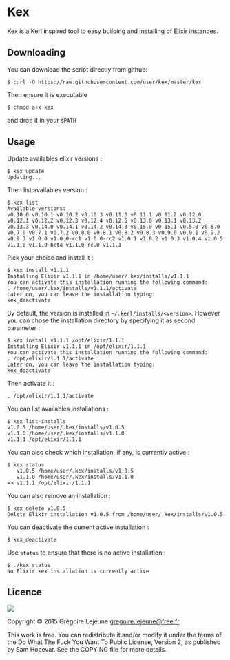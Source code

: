 # Kex

Kex is a Kerl inspired tool to easy building and installing of [Elixir](http://elixir-lang.org) instances.

## Downloading

You can download the script directly from github:

```
$ curl -O https://raw.githubusercontent.com/user/kex/master/kex
```

Then ensure it is executable

```
$ chmod a+x kex
```

and drop it in your `$PATH`

## Usage

Update availables elixir versions  :

``` 
$ kex update
Updating...
```

Then list availables version :

```
$ kex list
Available versions:
v0.10.0 v0.10.1 v0.10.2 v0.10.3 v0.11.0 v0.11.1 v0.11.2 v0.12.0 v0.12.1 v0.12.2 v0.12.3 v0.12.4 v0.12.5 v0.13.0 v0.13.1 v0.13.2 v0.13.3 v0.14.0 v0.14.1 v0.14.2 v0.14.3 v0.15.0 v0.15.1 v0.5.0 v0.6.0 v0.7.0 v0.7.1 v0.7.2 v0.8.0 v0.8.1 v0.8.2 v0.8.3 v0.9.0 v0.9.1 v0.9.2 v0.9.3 v1.0.0 v1.0.0-rc1 v1.0.0-rc2 v1.0.1 v1.0.2 v1.0.3 v1.0.4 v1.0.5 v1.1.0 v1.1.0-beta v1.1.0-rc.0 v1.1.1
```

Pick your choise and install it :

```
$ kex install v1.1.1
Installing Elixir v1.1.1 in /home/user/.kex/installs/v1.1.1
You can activate this installation running the following command:
. /home/user/.kex/installs/v1.1.1/activate
Later on, you can leave the installation typing:
kex_deactivate
```

By default, the version is installed in `~/.kerl/installs/<version>`.  However you can chose the installation directory by specifying it as second parameter :

```
$ kex install v1.1.1 /opt/elixir/1.1.1
Installing Elixir v1.1.1 in /opt/elixir/1.1.1
You can activate this installation running the following command:
. /opt/elixir/1.1.1/activate
Later on, you can leave the installation typing:
kex_deactivate
```

Then activate it : 

```
. /opt/elixir/1.1.1/activate
```

You can list availables installations :

```
$ kex list-installs 
v1.0.5 /home/user/.kex/installs/v1.0.5
v1.1.0 /home/user/.kex/installs/v1.1.0
v1.1.1 /opt/elixir/1.1.1
```

You can also check which installation, if any, is currently active :

```
$ kex status
   v1.0.5 /home/user/.kex/installs/v1.0.5
   v1.1.0 /home/user/.kex/installs/v1.1.0
=> v1.1.1 /opt/elixir/1.1.1
```

You can also remove an installation :

```
$ kex delete v1.0.5
Delete Elixir installation v1.0.5 from /home/user/.kex/installs/v1.0.5
```

You can deactivate the current active installation :

```
$ kex_deactivate
``` 

Use `status` to ensure that there is no active installation :

```
$ ./kex status
No Elixir kex installation is currently active
``` 

## Licence  

[![](http://www.wtfpl.net/wp-content/uploads/2012/12/wtfpl-badge-4.png)](http://www.wtfpl.net/)

Copyright © 2015 Grégoire Lejeune  <gregoire.lejeune@free.fr>

This work is free. You can redistribute it and/or modify it under the terms of the Do What The Fuck You Want To Public License, Version 2, as published by Sam Hocevar. See the COPYING file for more details.

